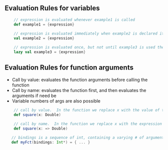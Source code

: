 ## Evaluation Rules for variables

<!-- code -->
```scala
    // expression is evaluated whenever example1 is called
    def example1 = {expression}      
    
    // expression is evaluated immediately when example2 is declared its value copied once
    val example2 = {expression}

    // expression is evaluated once, but not until example3 is used the first time     
    lazy val example3 = {expression} 
```


## Evaluation Rules for function arguments

- Call by value: evaluates the function arguments before calling the function
- Call by name: evaluates the function first, and then evaluates the arguments if need be
- Variable numbers of args are also possible

<!-- code -->
```scala
    // call by value.  In the function we replace x with the value of the expression passed after evaluation
    def square(x: Double)
 
    // call by name.  In the function we replace x with the expression itself that we passed in.
    def square(x: => Double)

   // bindings is a sequence of int, containing a varying # of arguments 
   def myFct(bindings: Int*) = { ... } 
```
